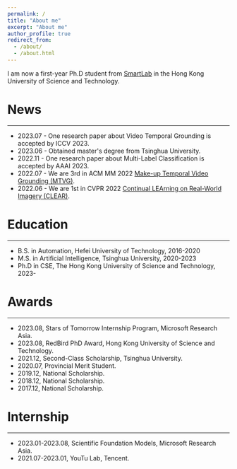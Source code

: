 ```yaml
---
permalink: /
title: "About me"
excerpt: "About me"
author_profile: true
redirect_from: 
  - /about/
  - /about.html
---
```


I am now a first-year Ph.D student from [SmartLab](https://hkustsmartlab.netlify.app/) in the Hong Kong University of Science and Technology.

# News

***

* 2023.07 - One research paper about Video Temporal Grounding is accepted by ICCV 2023.
* 2023.06 - Obtained master's degree from Tsinghua University.
* 2022.11 - One research paper about Multi-Label Classification is accepted by AAAI 2023.
* 2022.07 - We are 3rd in ACM MM 2022 [Make-up Temporal Video Grounding (MTVG)](http://www.picdataset.com/challenge/task/mtvg/).
* 2022.06 - We are 1st in CVPR 2022 [Continual LEArning on Real-World Imagery (CLEAR)](https://www.aicrowd.com/challenges/cvpr-2022-clear-challenge).

# Education

***

* B.S. in Automation, Hefei University of Technology, 2016-2020
* M.S. in Artificial Intelligence, Tsinghua University, 2020-2023
* Ph.D in CSE, The Hong Kong University of Science and Technology, 2023-

# Awards

***

* 2023.08, Stars of Tomorrow Internship Program, Microsoft Research Asia.
* 2023.08, RedBird PhD Award, Hong Kong University of Science and Technology.
* 2021.12, Second-Class Scholarship, Tsinghua University.
* 2020.07, Provincial Merit Student.
* 2019.12, National Scholarship.
* 2018.12, National Scholarship.
* 2017.12, National Scholarship.

# Internship

***

* 2023.01-2023.08, Scientific Foundation Models, Microsoft Research Asia.
* 2021.07-2023.01, YouTu Lab, Tencent.
